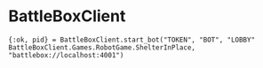 # BattleBoxClient

```
{:ok, pid} = BattleBoxClient.start_bot("TOKEN", "BOT", "LOBBY" BattleBoxClient.Games.RobotGame.ShelterInPlace, "battlebox://localhost:4001")
```
